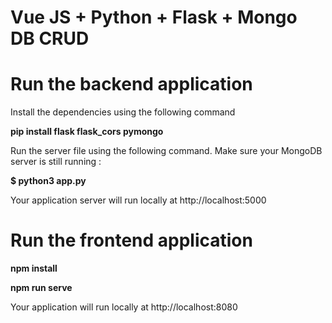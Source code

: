 # Vue JS + Python + Flask + Mongo DB CRUD

<h1>Run the backend application</h1>

Install the dependencies using the following command

**pip install flask flask_cors pymongo**

Run the server file using the following command. Make sure your MongoDB server is still running : 

**$ python3 app.py**

Your application server will run locally at http://localhost:5000

<h1>Run the frontend application</h1>

**npm install**

**npm run serve**

Your application will run locally at http://localhost:8080
